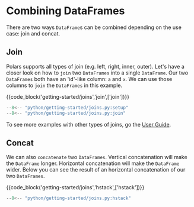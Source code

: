 # Combining DataFrames

There are two ways `DataFrame`s can be combined depending on the use case: join and concat.

## Join

Polars supports all types of join (e.g. left, right, inner, outer). Let's have a closer look on how to `join` two `DataFrames` into a single `DataFrame`. Our two `DataFrames` both have an 'id'-like column: `a` and `x`. We can use those columns to `join` the `DataFrames` in this example.

{{code_block('getting-started/joins','join',['join'])}}

```python exec="on" result="text" session="getting-started/joins"
--8<-- "python/getting-started/joins.py:setup"
--8<-- "python/getting-started/joins.py:join"
```

To see more examples with other types of joins, go the [User Guide](../user-guide/transformations/joins.md).

## Concat

We can also `concatenate` two `DataFrames`. Vertical concatenation will make the `DataFrame` longer. Horizontal concatenation will make the `DataFrame` wider. Below you can see the result of an horizontal concatenation of our two `DataFrames`.

{{code_block('getting-started/joins','hstack',['hstack'])}}

```python exec="on" result="text" session="getting-started/joins"
--8<-- "python/getting-started/joins.py:hstack"
```